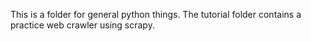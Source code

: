 This is a folder for general python things. The tutorial folder contains a practice web crawler using scrapy.
